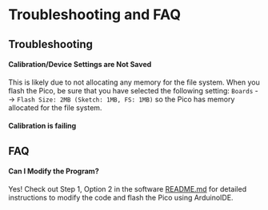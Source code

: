 # Troubleshooting and FAQ 

## Troubleshooting 

#### Calibration/Device Settings are Not Saved 
This is likely due to not allocating any memory for the file system. When you flash the Pico, be sure that you have selected the following setting: ``Boards`` --> ``Flash Size: 2MB (Sketch: 1MB, FS: 1MB)`` so the Pico has memory allocated for the file system. 

#### Calibration is failing 


## FAQ 

#### Can I Modify the Program? 
Yes! Check out Step 1, Option 2 in the software [README.md](https://github.com/OpenDosimeter/OpenDosimeter/blob/main/software/README.md) for detailed instructions to modify the code and flash the Pico using ArduinoIDE.
